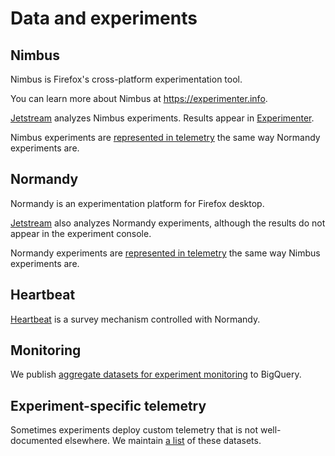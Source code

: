 # Data and experiments

## Nimbus

Nimbus is Firefox's cross-platform experimentation tool.

You can learn more about Nimbus at <https://experimenter.info>.

[Jetstream](../datasets/jetstream.md) analyzes Nimbus experiments. Results appear in [Experimenter](https://experimenter.services.mozilla.com).

Nimbus experiments are [represented in telemetry](../datasets/experiment_telemetry.md) the same way Normandy experiments are.

## Normandy

Normandy is an experimentation platform for Firefox desktop.

[Jetstream](../datasets/jetstream.md) also analyzes Normandy experiments, although the results do not appear in the experiment console.

Normandy experiments are [represented in telemetry](../datasets/experiment_telemetry.md) the same way Nimbus experiments are.

## Heartbeat

[Heartbeat](../datasets/heartbeat.md) is a survey mechanism controlled with Normandy.

## Monitoring

We publish [aggregate datasets for experiment monitoring](../datasets/experiment_monitoring.md) to BigQuery.

## Experiment-specific telemetry

Sometimes experiments deploy custom telemetry that is not well-documented elsewhere.
We maintain [a list](../datasets/dynamic_telemetry.md) of these datasets.
